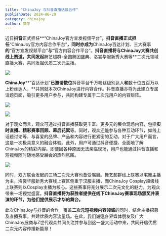 ```yaml
---
title: "ChinaJoy 与抖音直播达成合作"
publishDate: 2024-06-20
category: chinajoy
author: 莱尔
---
```


近日**抖音**正式担任**“ChinaJoy官方宣发视频平台”**，**抖音直播**正式担任**“ChinaJoy官方内容合作平台”**，同时亦成为**ChinaJoy百达计划、三大赛事**的**“官方宣发视频平台”**与**“官方内容合作平台”。**抖音直播将与ChinaJoy大赛共创线上赛道，共同发起**舞艺超群-全国舞团盛典、洛裳华服新秀大赛等**二次元领域直播大赛，共同发掘优质二次元主播。

![](https://ec-net-1251389766.cos.ap-shanghai.myqcloud.com/wp-content/uploads/2024/06/20240620103159362.jpg)

**ChinaJoy****“百达计划”**已邀请数位**抖音平台千万粉丝级别达人**和**数十位五百万以上粉丝达人，**共同就本次ChinaJoy进行内容合作。抖音直播亦将为此建立专属话题页面，吸引更多用户参与，共同构建专属于二次元用户的内容矩阵。

![](https://ec-net-1251389766.cos.ap-shanghai.myqcloud.com/wp-content/uploads/2024/06/20240620103204776.jpg)

![](https://ec-net-1251389766.cos.ap-shanghai.myqcloud.com/wp-content/uploads/2024/06/20240620103215472-1024x576.jpg)

对于观众而言，观众可通过抖音直播获取更丰富、更多元的展会现场内容，包括**实时直播、精彩赛事回顾、幕后花絮**等。同时，观众还能参与各种互动环节，如线上话题讨论等，与喜爱的品牌、产品和内容进行更紧密的互动。对于广大用户而言，这是一次极具意义的融合体验。此外，用户可通过抖音便捷、全面地了解ChinaJoy的精彩内容。即便因各种原因无法亲临现场，用户也能通过抖音直播和短视频随时随地感受展会的热烈氛围。

![](https://ec-net-1251389766.cos.ap-shanghai.myqcloud.com/wp-content/uploads/2024/06/20240620103212593-1024x683.jpg)

同时，双方联合发起的三场二次元大赛也备受瞩目。舞艺超群线上联赛以宅舞主播为主，洛裳华服新秀大赛线上赛区侧重于汉服主播，而ChinaJoy Cosplay超级线上联赛则以Cosplay主播为核心。这些赛事将充分展示二次元文化的魅力，为观众带来一场视觉盛宴。**抖音直播将为获胜者提供在线下ChinaJoy赛事现场颁奖并表演的环节，为他们提供展示才华的舞台。**

此次ChinaJoy与抖音的合作，覆盖**二次元短视频内容领域**的同时，结合主播招募及直播赛事，共建优质内容流量场。在此，我们诚邀各界媒体朋友及广大ChinaJoy展商与Z世代观众共同关注并参与到这一盛大活动中来，共同开启优质二次元内容传播新篇章！
